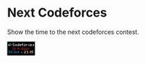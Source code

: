 # Next Codeforces
Show the time to the next codeforces contest.

![picture](./next_codeforces.webp)
